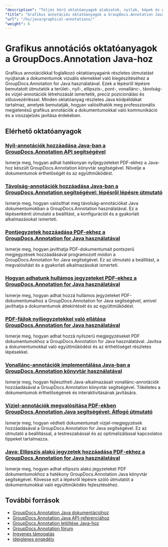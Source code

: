 ```yaml
---
"description": "Teljes körű oktatóanyagok alakzatok, nyilak, képek és grafikus elemek dokumentumokhoz való hozzáadásához a GroupDocs.Annotation for Java segítségével."
"title": "Grafikus annotációs oktatóanyagok a GroupDocs.Annotation Java-hoz"
"url": "/hu/java/graphical-annotations/"
"weight": 6
---
```


# Grafikus annotációs oktatóanyagok a GroupDocs.Annotation Java-hoz

Grafikus annotációkkal foglalkozó oktatóanyagaink részletes útmutatást nyújtanak a dokumentumok vizuális elemekkel való kiegészítéséhez a GroupDocs.Annotation for Java használatával. Ezek a lépésről lépésre bemutatott útmutatók a terület-, nyíl-, ellipszis-, pont-, vonallánc-, távolság- és vízjel-annotációk létrehozását ismertetik, precíz pozicionálási és stílusvezérléssel. Minden oktatóanyag részletes Java kódpéldákat tartalmaz, amelyek bemutatják, hogyan valósíthatók meg professzionális megjelenésű grafikus annotációk a dokumentumokkal való kommunikáció és a visszajelzés javítása érdekében.

## Elérhető oktatóanyagok

### [Nyíl-annotációk hozzáadása Java-ban a GroupDocs.Annotation API segítségével](./add-arrow-annotations-java-groupdocs/)
Ismerje meg, hogyan adhat hatékonyan nyíljegyzeteket PDF-ekhez a Java-hoz készült GroupDocs.Annotation könyvtár segítségével. Növelje a dokumentumok érthetőségét és az együttműködést.

### [Távolság-annotációk hozzáadása Java-ban a GroupDocs.Annotation segítségével: lépésről lépésre útmutató](./add-distance-annotations-java-groupdocs-annotation/)
Ismerje meg, hogyan valósíthat meg távolság-annotációkat Java dokumentumokban a GroupDocs.Annotation használatával. Ez a lépésenkénti útmutató a beállítást, a konfigurációt és a gyakorlati alkalmazásokat ismerteti.

### [Pontjegyzetek hozzáadása PDF-ekhez a GroupDocs.Annotation for Java használatával](./groupdocs-annotation-java-add-point-pdf/)
Ismerje meg, hogyan javíthatja PDF-dokumentumait pontszerű megjegyzések hozzáadásával programozott módon a GroupDocs.Annotation for Java segítségével. Ez az útmutató a beállítást, a megvalósítást és a gyakorlati alkalmazásokat ismerteti.

### [Hogyan adhatunk hullámos jegyzeteket PDF-ekhez a GroupDocs.Annotation for Java használatával](./groupdocs-java-squiggly-annotations-pdf/)
Ismerje meg, hogyan adhat hozzá hullámos jegyzeteket PDF-dokumentumaihoz a GroupDocs.Annotation for Java segítségével, amivel javíthatja a dokumentumok áttekintését és az együttműködést.

### [PDF-fájlok nyíljegyzetekkel való ellátása GroupDocs.Annotation for Java használatával](./annotate-pdf-arrows-groupdocs-java/)
Ismerje meg, hogyan adhat hozzá nyílszerű megjegyzéseket PDF dokumentumokhoz a GroupDocs.Annotation for Java használatával. Javítsa a dokumentumokkal való együttműködést és az érthetőséget részletes lépésekkel.

### [Vonallánc-annotációk implementálása Java-ban a GroupDocs.Annotation könyvtár használatával](./java-polyline-annotation-groupdocs-guide/)
Ismerje meg, hogyan fejlesztheti Java-alkalmazásait vonallánc-annotációk hozzáadásával a GroupDocs.Annotation könyvtár segítségével. Tökéletes a dokumentumok érthetőségének és interaktivitásának javítására.

### [Vízjel-annotációk megvalósítása PDF-ekben GroupDocs.Annotation Java segítségével: Átfogó útmutató](./groupdocs-java-watermark-annotations-pdf-guide/)
Ismerje meg, hogyan védheti dokumentumait vízjel-megjegyzések hozzáadásával a GroupDocs.Annotation for Java segítségével. Ez az útmutató a beállítással, a testreszabással és az optimalizálással kapcsolatos tippeket tartalmazza.

### [Java: Ellipszis alakú jegyzetek hozzáadása PDF-ekhez a GroupDocs.Annotation for Java használatával](./java-ellipse-annotations-pdf-groupdocs/)
Ismerje meg, hogyan adhat ellipszis alakú jegyzeteket PDF dokumentumokhoz a hatékony GroupDocs.Annotation Java könyvtár segítségével. Kövesse ezt a lépésről lépésre szóló útmutatót a dokumentumokkal való együttműködés fejlesztéséhez.

## További források

- [GroupDocs.Annotation Java dokumentációhoz](https://docs.groupdocs.com/annotation/java/)
- [GroupDocs.Annotation Java API-referenciához](https://reference.groupdocs.com/annotation/java/)
- [GroupDocs.Annotation letöltése Java-hoz](https://releases.groupdocs.com/annotation/java/)
- [GroupDocs.Annotation fórum](https://forum.groupdocs.com/c/annotation)
- [Ingyenes támogatás](https://forum.groupdocs.com/)
- [Ideiglenes engedély](https://purchase.groupdocs.com/temporary-license/)